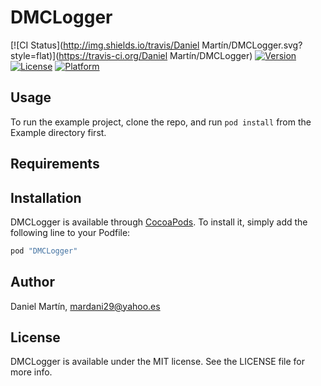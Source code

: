 # DMCLogger

[![CI Status](http://img.shields.io/travis/Daniel Martín/DMCLogger.svg?style=flat)](https://travis-ci.org/Daniel Martín/DMCLogger)
[![Version](https://img.shields.io/cocoapods/v/DMCLogger.svg?style=flat)](http://cocoapods.org/pods/DMCLogger)
[![License](https://img.shields.io/cocoapods/l/DMCLogger.svg?style=flat)](http://cocoapods.org/pods/DMCLogger)
[![Platform](https://img.shields.io/cocoapods/p/DMCLogger.svg?style=flat)](http://cocoapods.org/pods/DMCLogger)

## Usage

To run the example project, clone the repo, and run `pod install` from the Example directory first.

## Requirements

## Installation

DMCLogger is available through [CocoaPods](http://cocoapods.org). To install
it, simply add the following line to your Podfile:

```ruby
pod "DMCLogger"
```

## Author

Daniel Martín, mardani29@yahoo.es

## License

DMCLogger is available under the MIT license. See the LICENSE file for more info.
